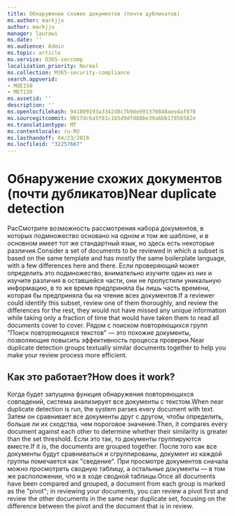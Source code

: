 ```yaml
---
title: Обнаружение схожих документов (почти дубликатов)
ms.author: markjjo
author: markjjo
manager: laurawi
ms.date: ''
ms.audience: Admin
ms.topic: article
ms.service: O365-seccomp
localization_priority: Normal
ms.collection: M365-security-compliance
search.appverid:
- MOE150
- MET150
ms.assetid: ''
description: ''
ms.openlocfilehash: 941809193a3342d8c7b9de991370848aee4af070
ms.sourcegitcommit: 0017dc6a5f81c165d9dfd88be39a6bb17856582e
ms.translationtype: MT
ms.contentlocale: ru-RU
ms.lasthandoff: 04/23/2019
ms.locfileid: "32257667"
---
```

# <a name="near-duplicate-detection"></a><span data-ttu-id="e8bc0-102">Обнаружение схожих документов (почти дубликатов)</span><span class="sxs-lookup"><span data-stu-id="e8bc0-102">Near duplicate detection</span></span>

<span data-ttu-id="e8bc0-103">РасСмотрите возможность рассмотрения набора документов, в которых подмножество основано на одном и том же шаблоне, и в основном имеет тот же стандартный язык, но здесь есть некоторые различия.</span><span class="sxs-lookup"><span data-stu-id="e8bc0-103">Consider a set of documents to be reviewed in which a subset is based on the same template and has mostly the same boilerplate language, with a few differences here and there.</span></span> <span data-ttu-id="e8bc0-104">Если проверяющий может определить это подмножество, внимательно изучите один из них и изучите различия в оставшейся части, они не пропустили уникальную информацию, в то же время предприняла бы лишь часть времени, которая бы предприняла бы на чтение всех документов.</span><span class="sxs-lookup"><span data-stu-id="e8bc0-104">If a reviewer could identify this subset, review one of them thoroughly, and review the differences for the rest, they would not have missed any unique information while taking only a fraction of time that would have taken them to read all documents cover to cover.</span></span> <span data-ttu-id="e8bc0-105">Рядом с поиском повторяющихся групп "Поиск повторяющихся текстов" — это похожие документы, позволяющие повысить эффективность процесса проверки.</span><span class="sxs-lookup"><span data-stu-id="e8bc0-105">Near duplicate detection groups textually similar documents together to help you make your review process more efficient.</span></span>

## <a name="how-does-it-work"></a><span data-ttu-id="e8bc0-106">Как это работает?</span><span class="sxs-lookup"><span data-stu-id="e8bc0-106">How does it work?</span></span>

<span data-ttu-id="e8bc0-107">Когда будет запущена функция обнаружения повторяющихся совпадений, система анализирует все документы с текстом.</span><span class="sxs-lookup"><span data-stu-id="e8bc0-107">When near duplicate detection is run, the system parses every document with text.</span></span> <span data-ttu-id="e8bc0-108">Затем он сравнивает все документы друг с другом, чтобы определить, больше ли их сходства, чем пороговое значение.</span><span class="sxs-lookup"><span data-stu-id="e8bc0-108">Then, it compares every document against each other to determine whether their similarity is greater than the set threshold.</span></span> <span data-ttu-id="e8bc0-109">Если это так, то документы группируются вместе.</span><span class="sxs-lookup"><span data-stu-id="e8bc0-109">If it is, the documents are grouped together.</span></span> <span data-ttu-id="e8bc0-110">После того как все документы будут сравниваться и сгруппированы, документ из каждой группы помечается как "сведение". При просмотре документов сначала можно просмотреть сводную таблицу, а остальные документы — в том же расположении, что и в ходе сводной таблицы.</span><span class="sxs-lookup"><span data-stu-id="e8bc0-110">Once all documents have been compared and grouped, a document from each group is marked as the "pivot"; in reviewing your documents, you can review a pivot first and review the other documents in the same near duplicate set, focusing on the difference between the pivot and the document that is in review.</span></span>